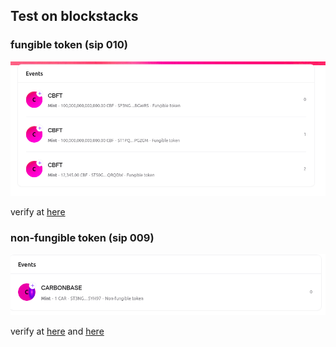 ## Test on blockstacks

### fungible token (sip 010)

![](imgs/ft.png)

verify at [here](https://explorer.stacks.co/txid/0xc146ec094a400a4f3b957ff076976f4e26a37b8e06edf17329641ecb69877516?chain=testnet)

### non-fungible token (sip 009)

![](imgs/nft.png)

verify at [here](https://explorer.stacks.co/txid/0x4f4bb0a99fc7df5cbfcaebb27d22ceab70306fa564233b1a69091dae163e4c67?chain=testnet) and [here](https://explorer.stacks.co/txid/0x41de3821be48b155e4cc5c183b293b2aebfd08be3641d1d501af62ebced476c8?chain=testnet)

